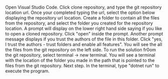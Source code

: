 Open Visual Studio Code.
Click clone repository, and type the git repository location url. Once your completed typing the url, select the option below displaying the repository url location.
Create a folder to contain all the files from the repository, and select the folder you created for the repository location.
A prompt will display on the lower right hand side saying if you like to open a cloned repository. Click "open" inside the prompt.
Another prompt message displays if you trust the authors of the file in this folder. Click "yes, I trust the authors - trust folders and enable all features".
You will see the all the files from the git repository on the left side.
To run the solution fr0om the git repository, select terminal -> new terminal. You will see a terminal with the location of the folder you made in the path that is pointed to the files from the git repository.
Next step. In the terminal, type "dotnet run" to execute the program.
